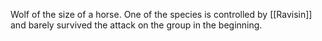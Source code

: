 Wolf of the size of a horse. One of the species is controlled by [[Ravisin]] and barely survived the attack on the group in the beginning.

